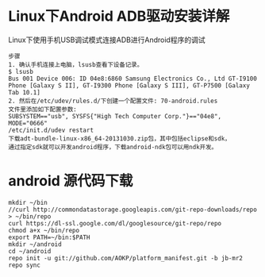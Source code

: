 # Linux下Android ADB驱动安装详解
Linux下使用手机USB调试模式连接ADB进行Android程序的调试

    步骤
    1. 确认手机连接上电脑，lsusb查看下设备记录。
    $ lsusb
    Bus 001 Device 006: ID 04e8:6860 Samsung Electronics Co., Ltd GT-I9100 Phone [Galaxy S II], GT-I9300 Phone [Galaxy S III], GT-P7500 [Galaxy Tab 10.1]
    2. 然后在/etc/udev/rules.d/下创建一个配置文件: 70-android.rules
    文件里添加如下配置参数:
    SUBSYSTEM=="usb", SYSFS{"High Tech Computer Corp."}=="04e8", MODE="0666"
    /etc/init.d/udev restart
    下载adt-bundle-linux-x86_64-20131030.zip包，其中包括eclipse和sdk，
    通过指定sdk就可以开发android程序，下载android-ndk包可以用ndk开发。

# android 源代码下载

    mkdir ~/bin 
    //curl http://commondatastorage.googleapis.com/git-repo-downloads/repo > ~/bin/repo 
    curl https://dl-ssl.google.com/dl/googlesource/git-repo/repo
    chmod a+x ~/bin/repo
    export PATH=~/bin:$PATH
    mkdir ~/android
    cd ~/android
    repo init -u git://github.com/AOKP/platform_manifest.git -b jb-mr2
    repo sync

